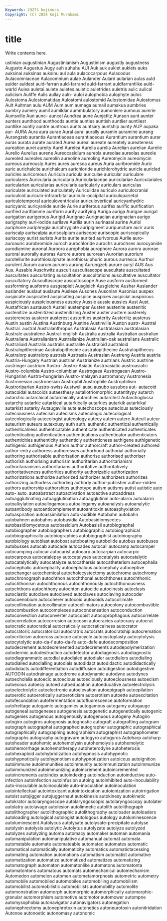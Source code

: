 ```yaml
---
Keywords: 29273 kojimura
Copyright: (C) 2024 Koji Murakami
---
```


# title

Write contents here.



ustinian augustinian
Augustinianism Augustinism augustly augustness Augusto Augustus Augy auh auhuhu AUI
Auk auk auklet auklets auks auksinai auksinas auksinu aul aula
aulacocarpous Aulacodus Aulacomniaceae Aulacomnium aulae Aulander Aulard aularian aulas auld
aulder auldest auld-farran auld-farrand auld-farrant auldfarrantlike auld-warld Aulea auletai aulete
auletes auletic auletrides auletris aulic aulical aulicism Auliffe Aulis aullay
auln- auloi aulophobia aulophyte aulos Aulostoma Aulostomatidae Aulostomi aulostomid Aulostomidae
Aulostomus Ault Aultman aulu AUM Aum aum aumaga aumail aumakua
aumbries aumbry aumery aumil aumildar aummbulatory aumoniere aumous aumrie Aumsville
Aun aunc- auncel Aundrea aune Aunjetitz Aunson aunt aunter aunters
aunthood aunthoods auntie aunties auntish auntlier auntliest auntlike auntly auntre
auntrous aunts auntsary auntship aunty AUP aupaka aur- AURA Aura
aura aurae Aural aural aurally auramin auramine aurang Aurangzeb aurantia
Aurantiaceae aurantiaceous Aurantium aurantium aurar auras aurata aurate aurated Aurea
aureal aureate aureately aureateness aureation aurei aureity Aurel Aurelea Aurelia
aurelia Aurelian aurelian Aurelie Aurelio Aurelius aurene Aureocasidium aureola aureolae
aureolas aureole aureoled aureoles aureolin aureoline aureoling Aureomycin aureomycin aureous
aureously Aures aures auresca aureus Auria auribromide Auric auric aurichalcite
aurichalcum aurichloride aurichlorohydric auricle auricled auricles auricomous Auricula auricula auriculae
auricular auriculare auriculares Auricularia auricularia Auriculariaceae auriculariae Auriculariales auricularian auricularias
auricularis auricularly auriculars auriculas auriculate auriculated auriculately Auriculidae auriculo auriculocranial
auriculoid auriculo-infraorbital auriculo-occipital auriculoparietal auriculotemporal auriculoventricular auriculovertical auricyanhydric auricyanic auricyanide
auride Aurie auriferous aurifex aurific aurification aurified auriflamme auriform aurify
aurifying Auriga auriga Aurigae aurigal aurigation aurigerous Aurigid Aurignac Aurignacian
aurignacian aurigo aurigraphy auri-iodide aurilave Aurilia aurin aurinasal aurine Auriol
auriphone auriphrygia auriphrygiate auripigment auripuncture aurir auris auriscalp auriscalpia auriscalpium
auriscope auriscopic auriscopically auriscopy aurist aurists Aurita aurite aurited aurivorous
Aurlie auro- auroauric aurobromide auroch aurochloride aurochs aurochses aurocyanide aurodiamine
auronal Auroora aurophobia aurophore Aurora aurora aurorae auroral aurorally auroras
Aurore aurore aurorean Aurorian aurorium aurotellurite aurothiosulphate aurothiosulphuric aurous aurrescu
Aurthur aurulent Aurum aurum aurums aurung Aurungzeb aurure auryl AUS
Aus Aus. Ausable Auschwitz auscult auscultascope auscultate auscultated auscultates auscultating
auscultation auscultations auscultative auscultator auscultatory Auscultoscope auscultoscope Ause ausform ausformed
ausforming ausforms ausgespielt Ausgleich Ausgleiche Aushar Auslander auslander auslaut auslaute
Auslese Ausones Ausonian Ausonius auspex auspicate auspicated auspicating auspice auspices
auspicial auspicious auspiciously auspiciousness auspicy Aussie aussie aussies Aust Aust.
Austafrican austausch Austell austemper Austen austenite austenitic austenitize austenitized austenitizing
Auster auster austere austerely austereness austerer austerest austerities austerity Austerlitz
austerus Austin austin Austina Austinburg Austine Austinville Auston austr- Austral
Austral. austral Australanthropus Australasia Australasian australasian Australe australene Austral-english Australia
australia Australian australian Australiana Australianism Australianize Australian-oak australians Australic Australioid
Australis australis australite Australoid australoid Australopithecinae Australopithecine australopithecine Australopithecus Australorp
australorp australs Austrasia Austrasian Austreng Austria austria Austria-Hungary Austrian austrian
Austrianize austrians Austric austrine austringer austrium Austro- Austro-Asiatic Austroasiatic austroasiatic
Austro-columbia Austro-columbian Austrogaea Austrogaean Austro-Hungarian Austro-hungarian Austro-malayan austromancy Austronesia Austronesian
austronesian Austrophil Austrophile Austrophilism Austroriparian Austro-swiss Austwell ausu ausubo ausubos
aut- autacoid autacoidal autacoids autaesthesy autallotriomorphic autantitypy autarch autarchic autarchical
autarchically autarchies autarchist Autarchoglossa autarchy autarkic autarkical autarkically autarkies autarkik
autarkikal autarkist autarky Autaugaville aute autechoscope autecious auteciously auteciousness autecism
autecisms autecologic autecological autecologically autecologist autecology autecy autem autere Auteuil
auteur auteurism auteurs autexousy auth auth. authentic authentical authentically authenticalness
authenticatable authenticate authenticated authenticates authenticating authentication authentications authenticator authenticators authenticities
authenticity authenticly authenticness authigene authigenetic authigenic authigenous Authon author authorcraft
author-created authored author-entry authoress authoresses authorhood authorial authorially authoring authorisable
authorisation authorise authorised authoriser authorish authorising authorism authoritarian authoritarianism authoritarianisms
authoritarians authoritative authoritatively authoritativeness authorities authority authorizable authorization authorizations authorize
authorized authorizer authorizers authorizes authorizing authorless authorling authorly author-publisher author-ridden
authors authorship authorships authotype autism autisms autist autistic auto auto-
auto. autoabstract autoactivation autoactive autoaddress autoagglutinating autoagglutination autoagglutinin auto-alarm autoalarm
autoalkylation autoallogamous autoallogamy autoanalysis autoanalytic autoantibody autoanticomplement autoantitoxin autoasphyxiation autoaspiration
autoassimilation auto-audible Autobahn autobahn autobahnen autobahns autobasidia Autobasidiomycetes autobasidiomycetous autobasidium
Autobasisii autobiographal autobiographer autobiographers autobiographic autobiographical autobiographically autobiographies autobiographist autobiography
autobiology autoblast autoboat autoboating autobolide autobus autobuses autobusses autocab autocade
autocades autocall autocamp autocamper autocamping autocar autocarist autocarp autocarpian autocarpic
autocarpous autocatalepsy autocatalyses autocatalysis autocatalytic autocatalytically autocatalyze autocatharsis autocatheterism autocephalia
autocephalic autocephality autocephalous autocephaly autoceptive autochanger autochemical autocholecystectomy autochrome autochromy
autochronograph autochthon autochthonal autochthones autochthonic autochthonism autochthonous autochthonously autochthonousness autochthons
autochthony autochton autocide autocinesis autoclasis autoclastic autoclave autoclaved autoclaves autoclaving
autocoder autocoenobium autocoherer autocoid autocoids autocollimate autocollimation autocollimator autocollimators autocolony
autocombustible autocombustion autocomplexes autocondensation autoconduction autoconvection autoconverter autocopist autocoprophagous autocorrelate
autocorrelation autocorrosion autocosm autocracies autocracy autocrat autocratic autocratical autocratically autocraticalness
autocrator autocratoric autocratorical autocratrix autocrats autocratship autocremation autocriticism autocross autocue
autocycle autocystoplasty autocytolysis autocytolytic auto-da-f auto-da-fe auto-dafe autodecomposition autodecrement autodecremented
autodecrements autodepolymerization autodermic autodestruction autodetector autodiagnosis autodiagnostic autodiagrammatic autodial autodialed
autodialer autodialers autodialing autodialled autodialling autodials autodidact autodidactic autodidactically autodidacts
autodifferentiation autodiffusion autodigestion autodigestive AUTODIN autodrainage autodrome autodynamic autodyne autodynes
autoecholalia autoecic autoecious autoeciously autoeciousness autoecism autoecous autoecy autoed autoeducation
autoeducative autoelectrolysis autoelectrolytic autoelectronic autoelevation autoepigraph autoepilation autoerotic autoerotically autoeroticism
autoerotism autoette autoexcitation autofecundation autofermentation autofluorescence autoformation autofrettage autogamic autogamies
autogamous autogamy autogauge autogeneal autogeneses autogenesis autogenetic autogenetically autogenic autogenies
autogenous autogenously autogenuous autogeny Autogiro autogiro autogiros autognosis autognostic autograft
autografting autogram autograph autographal autographed autographer autographic autographical autographically autographing
autographism autographist autographometer autographs autography autogravure autogyro autogyros Autoharp autoharp
autoheader autohemic autohemolysin autohemolysis autohemolytic autohemorrhage autohemotherapy autoheterodyne autoheterosis autohexaploid
autohybridization autohypnosis autohypnotic autohypnotically autohypnotism autohypnotization autoicous autoignition autoimmune autoimmunities
autoimmunity autoimmunization autoimmunize autoimmunized autoimmunizing autoincrement autoincremented autoincrements autoindex autoindexing
autoinduction autoinductive auto-infection autoinfection autoinfusion autoing autoinhibited auto-inoculability auto-inoculable autoinoculable
auto-inoculation autoinoculation autointellectual autointoxicant autointoxication autoionization autoirrigation autoist autojigger autojuggernaut
autokinesis autokinesy autokinetic autokrator autolaryngoscope autolaryngoscopic autolaryngoscopy autolater autolatry autolavage
autolesion autolimnetic autolith autolithograph autolithographer autolithographic autolithography autoloader autoloaders autoloading
autological autologist autologous autology autoluminescence autoluminescent Autolycus autolysate autolysate-precipitate autolyse
autolysin autolysis autolytic Autolytus autolyzate autolyze autolyzed autolyzes autolyzing automa
automacy automaker automan automania automanipulation automanipulative automanual automat automata automatable
automate automateable automated automates automatic automatical automatically automaticity automatics automatictacessing
automating automation automations automatism automatist automative automatization automatize automatized automatizes
automatizing automatograph automaton automatonlike automatons automatonta automatontons automatous automats automechanical
automechanism Automedon automelon automen autometamorphosis autometric autometry automobile automobiled automobiles
automobiling automobilism automobilist automobilistic automobilists automobility automolite automonstration automorph automorphic
automorphically automorphic-granular automorphism automotive automotor automower autompne automysophobia autonavigator autonavigators
autonegation autonephrectomy autonephrotoxin autonetics autoneurotoxin autonitridation Autonoe autonoetic autonomasy autonomic
